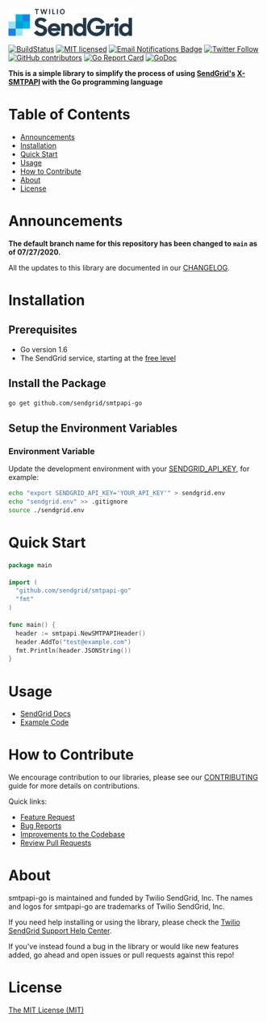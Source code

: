 ![SendGrid Logo](twilio_sendgrid_logo.png)

[![BuildStatus](https://travis-ci.org/sendgrid/smtpapi-go.svg?branch=main)](https://travis-ci.org/sendgrid/smtpapi-go)
[![MIT licensed](https://img.shields.io/badge/license-MIT-blue.svg)](LICENSE)
[![Email Notifications Badge](https://dx.sendgrid.com/badge/php)](https://dx.sendgrid.com/newsletter/php)
[![Twitter Follow](https://img.shields.io/twitter/follow/sendgrid.svg?style=social&label=Follow)](https://twitter.com/sendgrid)
[![GitHub contributors](https://img.shields.io/github/contributors/sendgrid/smtpapi-go.svg)](https://github.com/sendgrid/smtpapi-go/graphs/contributors)
[![Go Report Card](https://goreportcard.com/badge/github.com/sendgrid/smtpapi-go)](https://goreportcard.com/report/github.com/sendgrid/smtpapi-go)
[![GoDoc](https://godoc.org/github.com/sendgrid/smtpapi-go?status.svg)](https://godoc.org/github.com/sendgrid/smtpapi-go)

**This is a simple library to simplify the process of using [SendGrid's](https://sendgrid.com) [X-SMTPAPI](http://sendgrid.com/docs/API_Reference/SMTP_API/index.html) with the Go programming language**

# Table of Contents

* [Announcements](#announcements)
* [Installation](#installation)
* [Quick Start](#quick-start)
* [Usage](#usage)
* [How to Contribute](#how-to-contribute)
* [About](#about)
* [License](#license)

# Announcements
**The default branch name for this repository has been changed to `main` as of 07/27/2020.**

All the updates to this library are documented in our [CHANGELOG](CHANGELOG.md).

<a name="installation"></a>
# Installation

## Prerequisites

* Go version 1.6
* The SendGrid service, starting at the [free level](https://sendgrid.com/free?source=smtpapi-go)

## Install the Package

```bash
go get github.com/sendgrid/smtpapi-go
```

## Setup the Environment Variables

### Environment Variable

Update the development environment with your [SENDGRID_API_KEY](https://app.sendgrid.com/settings/api_keys), for example:

```bash
echo "export SENDGRID_API_KEY='YOUR_API_KEY'" > sendgrid.env
echo "sendgrid.env" >> .gitignore
source ./sendgrid.env
```

<a name="quick-start"></a>
# Quick Start

```go
package main

import (
  "github.com/sendgrid/smtpapi-go"
  "fmt"
)

func main() {
  header := smtpapi.NewSMTPAPIHeader()
  header.AddTo("test@example.com")
  fmt.Println(header.JSONString())
}
```
<a name="usage"></a>
# Usage

* [SendGrid Docs](https://sendgrid.com/docs/API_Reference/SMTP_API/index.html)
* [Example Code](examples)

# How to Contribute

We encourage contribution to our libraries, please see our [CONTRIBUTING](CONTRIBUTING.md) guide for more details on contributions.

Quick links:

* [Feature Request](CONTRIBUTING.md#feature-request)
* [Bug Reports](CONTRIBUTING.md#submit-a-bug-report)
* [Improvements to the Codebase](CONTRIBUTING.md#improvements-to-the-codebase)
* [Review Pull Requests](CONTRIBUTING.md#code-reviews)

<a name="about"></a>
# About

smtpapi-go is maintained and funded by Twilio SendGrid, Inc. The names and logos for smtpapi-go are trademarks of Twilio SendGrid, Inc.

If you need help installing or using the library, please check the [Twilio SendGrid Support Help Center](https://support.sendgrid.com).

If you've instead found a bug in the library or would like new features added, go ahead and open issues or pull requests against this repo!

# License

[The MIT License (MIT)](LICENSE)
